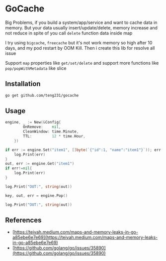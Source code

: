 # GoCache

Big Problems, if you build a system/app/service and want to cache data in memory. But your data usually insert/update/delete, memory increase and not reduce in spite of you call `delete`  function data inside map

I try using `bigcache`, `freecache` but it's not work memory so high after 10 days, and my pod restart by OOM Kill. Then i create this lib for resolve all issue

Support `map` properties like `get/set/delete` and support more functions like `pop/popWithMetadata` like slice

## Installation

```bash
go get github.com/teng231/gocache
```

## Usage

```go
engine, _ := New(&Config{
		OnRemove:    nil,
		CleanWindow: time.Minute,
		TTL:         12 * time.Hour,
	})

if err := engine.Set("item1", []byte(`{"id":1, "name":"item1"}`)); err!=nil {
    log.Print(err)
}
out, err := engine.Get("item1")
if err!=nil{
    log.Print(err)
}

log.Print("OUT:", string(out))

key, out, err = engine.Pop()

log.Print("OUT:", string(out))
```

## References
- [https://teivah.medium.com/maps-and-memory-leaks-in-go-a85ebe6e7e69](https://teivah.medium.com/maps-and-memory-leaks-in-go-a85ebe6e7e69)
- [https://github.com/golang/go/issues/35890](https://github.com/golang/go/issues/35890)